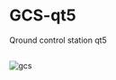 # GCS-qt5
Qround control station qt5
##
![gcs](https://github.com/jetman18/GCS-qt5/assets/76565270/7264a917-e3c0-4bcd-82b8-0891bc377760)

